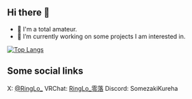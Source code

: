 ## Hi there 👋

- 🌱 I'm a total amateur.
- 🔭 I’m currently working on some projects I am interested in.

[![Top Langs](https://github-readme-stats.vercel.app/api/top-langs/?username=lonelyicer&layout=compact)](https://github.com/lonelyicer?tab=repositories)

## Some social links

X: [@RingLo_](https://x.com/RingLo_)
VRChat: [RingLo_零落](https://vrchat.com/home/user/usr_5b9efbaf-bb1b-43e0-9692-53acd2df119f)
Discord: SomezakiKureha
